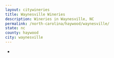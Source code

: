 ```yaml
---
layout: citywineries
title: Waynesville Wineries
description: Wineries in Waynesville, NC
permalink: /north-carolina/haywood/waynesville/
state: nc
county: haywood
city: waynesville
---
```

-
